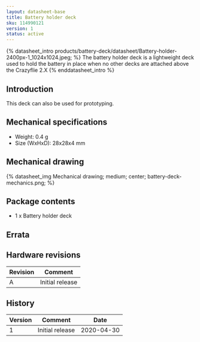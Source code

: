 ```yaml
---
layout: datasheet-base
title: Battery holder deck
sku: 114990121
version: 1
status: active
---
```


{% datasheet_intro products/battery-deck/datasheet/Battery-holder-2400px-1_1024x1024.jpeg; %}
The battery holder deck is a lightweight deck used to hold the battery in place when
no other decks are attached above the Crazyflie 2.X
{% enddatasheet_intro %}

## Introduction

This deck can also be used for prototyping.

## Mechanical specifications

* Weight: 0.4 g
* Size (WxHxD): 28x28x4 mm

## Mechanical drawing

{% datasheet_img Mechanical drawing; medium; center; battery-deck-mechanics.png; %}

## Package contents

* 1 x Battery holder deck

## Errata

## Hardware revisions

| Revision | Comment |
| ------- | ------- |
| A | Initial release |

## History

| Version | Comment | Date |
| ------- | ------- | ---- |
| 1 | Initial release | 2020-04-30 |
